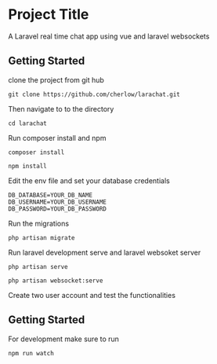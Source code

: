 # Project Title

A Laravel real time chat app using vue and laravel websockets

## Getting Started
clone the project from git hub

```
git clone https://github.com/cherlow/larachat.git
```
Then navigate to to the directory

```
cd larachat
```
Run composer install and npm 

```
composer install
```
```
npm install
```
Edit the env file and set your database credentials
```
DB_DATABASE=YOUR_DB_NAME
DB_USERNAME=YOUR_DB_USERNAME
DB_PASSWORD=YOUR_DB_PASSWORD
```
Run the migrations
```
php artisan migrate
```
Run laravel development serve and laravel websoket server
```
php artisan serve
```
```
php artisan websocket:serve
```

Create two user account and test the functionalities

## Getting Started
For development make sure to run 
```
npm run watch
```



